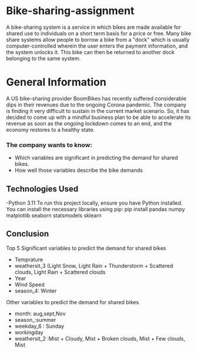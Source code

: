 # Bike-sharing-assignment
A bike-sharing system is a service in which bikes are made available for shared use to individuals on a short term basis for a price or free. Many bike share systems allow people to borrow a bike from a "dock" which is usually computer-controlled wherein the user enters the payment information, and the system unlocks it. This bike can then be returned to another dock belonging to the same system.

# General Information
A US bike-sharing provider BoomBikes has recently suffered considerable dips in their revenues due to the ongoing Corona pandemic. The company is finding it very difficult to sustain in the current market scenario. So, it has decided to come up with a mindful business plan to be able to accelerate its revenue as soon as the ongoing lockdown comes to an end, and the economy restores to a healthy state. 
   
### The company wants to know:
- Which variables are significant in predicting the demand for shared bikes.
- How well those variables describe the bike demands

## Technologies Used
 -Python 3.11
To run this project locally, ensure you have Python installed. You can install the necessary libraries using pip: pip install pandas numpy matplotlib seaborn statsmodels sklearn

## Conclusion
Top 5 Significant variables to predict the demand for shared bikes

- Temprature
- weathersit_3 (Light Snow, Light Rain + Thunderstorm + Scattered clouds, Light Rain + Scattered clouds
- Year
- Wind Speed
- season_4: Winter

Other variables to predict the demand for shared bikes
- month: aug,sept,Nov
- season_:summer 
- weekday_6 : Sunday      
- workingday    
- weathersit_2 :Mist + Cloudy, Mist + Broken clouds, Mist + Few clouds, Mist
